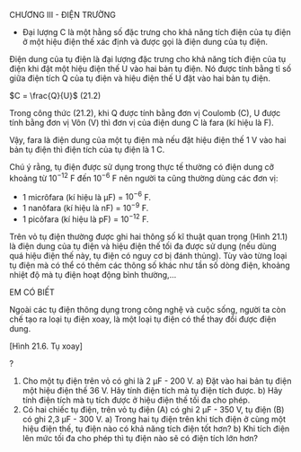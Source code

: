 CHƯƠNG III - ĐIỆN TRƯỜNG

- Đại lượng C là một hằng số đặc trưng cho khả năng tích điện của tụ điện ở một hiệu điện thế xác định và được gọi là điện dung của tụ điện.

Điện dung của tụ điện là đại lượng đặc trưng cho khả năng tích điện của tụ điện khi đặt một hiệu điện thế U vào hai bản tụ điện. Nó được tính bằng tỉ số giữa điện tích Q của tụ điện và hiệu điện thế U đặt vào hai bản tụ điện.

$C = \frac{Q}{U}$ (21.2)

Trong công thức (21.2), khi Q được tính bằng đơn vị Coulomb (C), U được tính bằng đơn vị Vôn (V) thì đơn vị của điện dung C là fara (kí hiệu là F).

Vậy, fara là điện dung của một tụ điện mà nếu đặt hiệu điện thế 1 V vào hai bản tụ điện thì điện tích của tụ điện là 1 C.

Chú ý rằng, tụ điện được sử dụng trong thực tế thường có điện dung cỡ khoảng từ $10^{-12}$ F đến $10^{-6}$ F nên người ta cũng thường dùng các đơn vị:

+ 1 micrôfara (kí hiệu là μF) = $10^{-6}$ F.
+ 1 nanôfara (kí hiệu là nF) = $10^{-9}$ F.
+ 1 picôfara (kí hiệu là pF) = $10^{-12}$ F.

Trên vỏ tụ điện thường được ghi hai thông số kĩ thuật quan trọng (Hình 21.1) là điện dung của tụ điện và hiệu điện thế tối đa được sử dụng (nếu dùng quá hiệu điện thế này, tụ điện có nguy cơ bị đánh thủng). Tùy vào từng loại tụ điện mà có thể có thêm các thông số khác như tần số dòng điện, khoảng nhiệt độ mà tụ điện hoạt động bình thường,...

EM CÓ BIẾT

Ngoài các tụ điện thông dụng trong công nghệ và cuộc sống, người ta còn chế tạo ra loại tụ điện xoay, là một loại tụ điện có thể thay đổi được điện dung.

[Hình 21.6. Tụ xoay]

?

1. Cho một tụ điện trên vỏ có ghi là 2 μF - 200 V.
a) Đặt vào hai bản tụ điện một hiệu điện thế 36 V. Hãy tính điện tích mà tụ điện tích được.
b) Hãy tính điện tích mà tụ tích được ở hiệu điện thế tối đa cho phép.
2. Có hai chiếc tụ điện, trên vỏ tụ điện (A) có ghi 2 μF - 350 V, tụ điện (B) có ghi 2,3 μF - 300 V.
a) Trong hai tụ điện trên khi tích điện ở cùng một hiệu điện thế, tụ điện nào có khả năng tích điện tốt hơn?
b) Khi tích điện lên mức tối đa cho phép thì tụ điện nào sẽ có điện tích lớn hơn?
